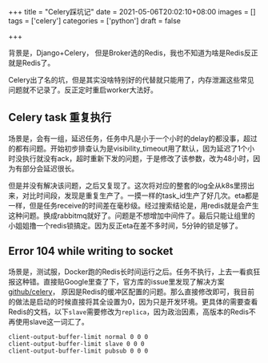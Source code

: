 +++
title = "Celery踩坑记"
date = 2021-05-06T20:02:10+08:00
images = []
tags = ['celery']
categories = ['python']
draft = false

+++

背景是，Django+Celery， 但是Broker选的Redis，我也不知道为啥是Redis反正就是Redis了。

Celery出了名的坑，但是其实没啥特别好的代替就只能用了，内存泄漏这些常见问题就不记录了。反正定时重启worker大法好。

## Celery task 重复执行

​        场景是，会有一组，延迟任务，任务中凡是小于一个小时的delay的都没事，超过的都有问题。开始初步排查认为是visibility_timeout用了默认，因为延迟了1个小时没执行就没有ack，超时重新下发的问题，于是修改了该参数，改为48小时，因为有部分会延迟很长。

​       但是并没有解决该问题，之后又复现了。这次将对应的整套的log全从k8s里捞出来，对比时间段，发现是重复生产了。一摸一样的task_id生产了好几次。eta都是一样，但是任务receive的时间差在毫秒级。经过搜索结论是，用redis就是会产生这种问题。换成rabbitmq就好了。问题是不想增加中间件了。最后只能让组里的小姐姐撸一个redis锁搞定。因为反正eta在差不多时间，5分钟的锁足够了。

## Error 104 while writing to socket

​        场景是，测试服，Docker跑的Redis长时间运行之后。任务不执行，上去一看疯狂报这种错。直接贴Google里查了下，官方库的issue里发现了解决方案[github/celery](https://github.com/celery/celery/issues/4867)， 原因是Redis的缓冲区配置的问题。那么直接修改即可，我目前的做法是启动的时候直接将其全设置为0，因为只是开发环境。更具体的需要查看Redis的文档，以下`slave`需要修改为`replica`，因为政治因素，高版本的Redis不再使用slave这一词汇了。

 ```shell
 client-output-buffer-limit normal 0 0 0
 client-output-buffer-limit slave 0 0 0
 client-output-buffer-limit pubsub 0 0 0
 ```



